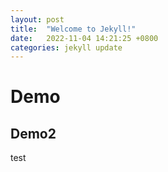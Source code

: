 ```yaml
---
layout: post
title:  "Welcome to Jekyll!"
date:   2022-11-04 14:21:25 +0800
categories: jekyll update
---
```

# Demo
## Demo2
test

